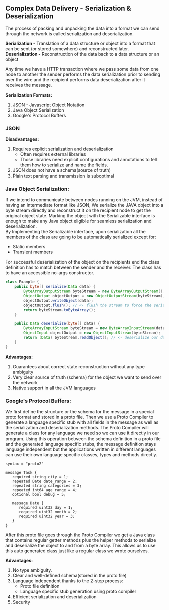 ## Complex Data Delivery - Serialization & Deserialization

The process of packing and unpacking the data into a format we can send through the network is called serialization and
deserialization.

**Serialization -** Translation of a data structure or object into a format that can be sent (or stored somewhere) and
reconstructed later. <br/>
**Deserialization -** Reconstruction of the data back to a data structure or an object

Any time we have a HTTP transaction where we pass some data from one node to another the sender performs the data
serialization prior to sending over the wire and the recipient performs data deserialization after it receives the
message.

**Serialization Formats:**

1. JSON - Javascript Object Notation
2. Java Object Serialization
3. Google's Protocol Buffers

### JSON

**Disadvantages:**

1. Requires explicit serialization and deserialization
    * Often requires external libraries
    * Those libraries need explicit configurations and annotations to tell them how to serialize and name the fields.
2. JSON does not have a schema(source of truth)
3. Plain text parsing and transmission is suboptimal

### Java Object Serialization:

If we intend to communicate between nodes running on the JVM, instead of having an intermediate format like JSON, We
serialize the JAVA object into a byte stream directly and reconstruct it on the recipient node to get the original
object state. Marking the object with the Serializable interface is enough to make any Java object eligible for seamless
serialization and deserialization. <br />
By Implementing the Serializable interface, upon serialization all the members of the class are going to be
automatically serialized except for:

* Static members
* Transient members

For successful deserialization of the object on the recipients end the class definition has to match between the sender
and the receiver. The class has to have an accessible no-args constructor.

```Java
class Example {
    public byte[] serialize(Data data) {
        ByteArrayOutputStream byteStream = new ByteArrayOutputStream();
        ObjectOutput objectOutput = new ObjectOutputStream(byteStream);
        objectOutput.writeObject(data);
        objectOutput.flush(); // <- flush the stream to force the serialization
        return byteStream.toByteArray();
    }

    public Data deserialize(byte[] data) {
        ByteArrayInputStream byteStream = new ByteArrayInputStream(data);
        ObjectInput objectOutput = new ObjectInputStream(byteStream);
        return (Data) byteStream.readObject(); // <- deserialize our data back to a Java object
    }
}
```

**Advantages:**

1. Guarantees about correct state reconstruction without any type ambiguity
2. Very clear source of truth (schema) for the object we want to send over the network
3. Native support in all the JVM languages

### Google's Protocol Buffers:

We first define the structure or the schema for the message in a special proto format and stored in a proto file. Then
we use a Proto Compiler to generate a language specific stub with all fields in the message as well as the serialization
and deserialization methods. The Proto Compiler will generate a class for any language we need so we can use it directly
in our program. Using this operation between the schema definition in a proto file and the generated language specific
stubs, the message definition stays language independent but the applications written in different languages can use
their own language specific classes, types and methods directly.

```
syntax = "proto2"

message Task {
   required string city = 1;
   repeated Date date_range = 2;
   repeated string categories = 3;
   repeated int64 age_range = 4;
   optional bool debug = 5;
   
   message Date {
      required uint32 day = 1;
      required uint32 month = 2;
      required uint32 year = 3;
   }
}
```

After this proto file goes through the Proto Compiler we get a Java class that contains regular getter methods plus the
helper methods to serialize and deserialize the object to and from a byte array. This allows us to use this auto
generated class just like a regular class we wrote ourselves.

**Advantages:**

1. No type ambiguity.
2. Clear and well-defined schema(stored in the proto file)
3. Language independent thanks to the 2-step process:
    * Proto file definition
    * Language specific stub generation using proto compiler
4. Efficient serialization and deserialization
5. Security